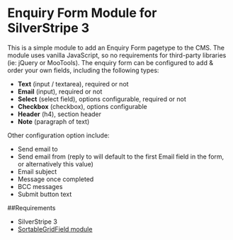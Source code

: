Enquiry Form Module for SilverStripe 3
======================================
This is a simple module to add an Enquiry Form pagetype to the CMS.
The module uses vanilla JavaScript, so no requirements for third-party libraries
(ie: jQuery or MooTools). The enquiry form can be configured to add &
order your own fields, including the following types:
* **Text** (input / textarea), required or not
* **Email** (input), required or not
* **Select** (select field), options configurable, required or not
* **Checkbox** (checkbox), options configurable
* **Header** (h4), section header
* **Note** (paragraph of text)

Other configuration option include:
* Send email to
* Send email from (reply to will default to the first Email field in the form, or alternatively this value)
* Email subject
* Message once completed
* BCC messages
* Submit button text

##Requirements
* SilverStripe 3
* [SortableGridField module](https://github.com/UndefinedOffset/SortableGridField)
